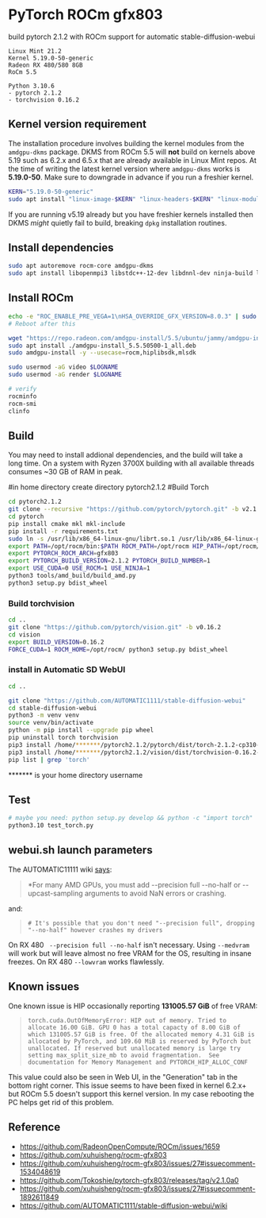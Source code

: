 # PyTorch ROCm gfx803

build pytorch 2.1.2 with ROCm support for automatic stable-diffusion-webui

```
Linux Mint 21.2
Kernel 5.19.0-50-generic
Radeon RX 480/580 8GB
RoCm 5.5

Python 3.10.6
- pytorch 2.1.2
- torchvision 0.16.2
```

## Kernel version requirement
The installation procedure involves building the kernel modules from the `amdgpu-dkms` package. DKMS from ROCm 5.5 will **not** build on kernels above 5.19 such as 6.2.x and 6.5.x that are already available in Linux Mint repos. At the time of writing the latest kernel version where `amdgpu-dkms` works is **5.19.0-50**. Make sure to downgrade in advance if you run a freshier kernel.
```bash
KERN="5.19.0-50-generic"
sudo apt install "linux-image-$KERN" "linux-headers-$KERN" "linux-modules-$KERN" "linux-modules-extra-$KERN"
```
If you are running v5.19 already but you have freshier kernels installed then DKMS *might* quietly fail to build, breaking `dpkg` installation routines.

## Install dependencies

```bash
sudo apt autoremove rocm-core amdgpu-dkms
sudo apt install libopenmpi3 libstdc++-12-dev libdnnl-dev ninja-build libopenblas-dev libpng-dev libjpeg-dev
```

## Install ROCm

```bash
echo -e "ROC_ENABLE_PRE_VEGA=1\nHSA_OVERRIDE_GFX_VERSION=8.0.3" | sudo tee -a /etc/environment
# Reboot after this

wget "https://repo.radeon.com/amdgpu-install/5.5/ubuntu/jammy/amdgpu-install_5.5.50500-1_all.deb"
sudo apt install ./amdgpu-install_5.5.50500-1_all.deb
sudo amdgpu-install -y --usecase=rocm,hiplibsdk,mlsdk

sudo usermod -aG video $LOGNAME
sudo usermod -aG render $LOGNAME

# verify
rocminfo
rocm-smi
clinfo
```

## Build

You may need to install addional dependencies, and the build will take a long time. On a system with Ryzen 3700X building with all available threads consumes ~30 GB of RAM in peak.

#in home directory create directory pytorch2.1.2
#Build Torch
```bash
cd pytorch2.1.2
git clone --recursive "https://github.com/pytorch/pytorch.git" -b v2.1.2
cd pytorch
pip install cmake mkl mkl-include
pip install -r requirements.txt
sudo ln -s /usr/lib/x86_64-linux-gnu/librt.so.1 /usr/lib/x86_64-linux-gnu/librt.so
export PATH=/opt/rocm/bin:$PATH ROCM_PATH=/opt/rocm HIP_PATH=/opt/rocm/hip
export PYTORCH_ROCM_ARCH=gfx803
export PYTORCH_BUILD_VERSION=2.1.2 PYTORCH_BUILD_NUMBER=1
export USE_CUDA=0 USE_ROCM=1 USE_NINJA=1
python3 tools/amd_build/build_amd.py
python3 setup.py bdist_wheel
```

### Build torchvision

```bash
cd ..
git clone "https://github.com/pytorch/vision.git" -b v0.16.2
cd vision
export BUILD_VERSION=0.16.2
FORCE_CUDA=1 ROCM_HOME=/opt/rocm/ python3 setup.py bdist_wheel
```

### install in Automatic SD WebUI

```bash
cd ..

git clone "https://github.com/AUTOMATIC1111/stable-diffusion-webui"
cd stable-diffusion-webui
python3 -m venv venv
source venv/bin/activate
python -m pip install --upgrade pip wheel
pip uninstall torch torchvision
pip3 install /home/*******/pytorch2.1.2/pytorch/dist/torch-2.1.2-cp310-cp310-linux_x86_64.whl
pip3 install /home/*******/pytorch2.1.2/vision/dist/torchvision-0.16.2-cp310-cp310-linux_x86_64.whl
pip list | grep 'torch'
```
******* is your home directory username

## Test

```bash
# maybe you need: python setup.py develop && python -c "import torch"
python3.10 test_torch.py
```

## webui.sh launch parameters
The AUTOMATIC11111 wiki [says](https://github.com/AUTOMATIC1111/stable-diffusion-webui/wiki/Install-and-Run-on-AMD-GPUs):
> *For many AMD GPUs, you must add --precision full --no-half or --upcast-sampling arguments to avoid NaN errors or crashing.

and:
> `# It's possible that you don't need "--precision full", dropping "--no-half" however crashes my drivers`

On RX 480 ` --precision full --no-half` isn't necessary. Using `--medvram` will work but will leave almost no free VRAM for the OS, resulting in insane freezes. On RX 480 `--lowvram` works flawlessly.

## Known issues
One known issue is HIP occasionally reporting **131005.57 GiB** of free VRAM:
> `torch.cuda.OutOfMemoryError: HIP out of memory. Tried to allocate 16.00 GiB. GPU 0 has a total capacty of 8.00 GiB of which 131005.57 GiB is free. Of the allocated memory 4.31 GiB is allocated by PyTorch, and 109.60 MiB is reserved by PyTorch but unallocated. If reserved but unallocated memory is large try setting max_split_size_mb to avoid fragmentation.  See documentation for Memory Management and PYTORCH_HIP_ALLOC_CONF`

This value could also be seen in Web UI, in the "Generation" tab in the bottom right corner. This issue seems to have been fixed in kernel 6.2.x+ but ROCm 5.5 doesn't support this kernel version. In my case rebooting the PC helps get rid of this problem.

## Reference

- https://github.com/RadeonOpenCompute/ROCm/issues/1659
- https://github.com/xuhuisheng/rocm-gfx803
- https://github.com/xuhuisheng/rocm-gfx803/issues/27#issuecomment-1534048619
- https://github.com/Tokoshie/pytorch-gfx803/releases/tag/v2.1.0a0
- https://github.com/xuhuisheng/rocm-gfx803/issues/27#issuecomment-1892611849
- https://github.com/AUTOMATIC1111/stable-diffusion-webui/wiki
